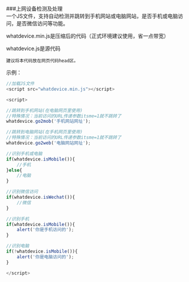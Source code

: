 ###上网设备检测及处理  
一个JS文件，支持自动检测并跳转到手机网站或电脑网站，是否手机或电脑访问，是否微信访问等功能。  
  
whatdevice.min.js是压缩后的代码（正式环境建议使用，省一点带宽）  
  
whatdevice.js是源代码  
  
`建议将本代码放在网页代码head区。`	 
  
示例：  
```javascript
//加载JS文件
<script src="whatdevice.min.js"></script>

<script>

//跳转到手机网站(在电脑网页里使用)
//特殊情况：当前访问的URL传递参数itsme=1就不跳转了
whatdevice.go2mob('手机网站网址');

//跳转到电脑网站(在手机网页里使用)
//特殊情况：当前访问的URL传递参数itsme=1就不跳转了
whatdevice.go2web('电脑网站网址');

//识别手机或电脑
if(whatdevice.isMobile()){
	//手机
}else{
	//电脑
}

//识别微信访问
if(whatdevice.isWechat()){
	//微信
}

//识别手机
if(whatdevice.isMobile()){
	alert('你是手机访问的');
}

//识别电脑
if(!whatdevice.isMobile()){
	alert('你是电脑访问的');
}

</script>
```